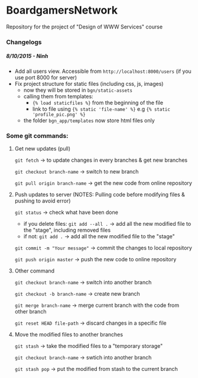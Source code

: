 # BoardgamersNetwork
Repository for the project of "Design of WWW Services" course

### Changelogs

##### 8/10/2015 - Ninh

- Add all users view. Accessible from `http://localhost:8000/users` (if you use port 8000 for server)
- Fix project structure for static files (including css, js, images)
    - now they will be stored in `bgn/static-assets`
    - calling them from templates: 
        - `{% load staticfiles %}` from the beginning of the file
        - link to file using `{% static 'file-name' %}` e.g `{% static 'profile_pic.png' %}`
    - the folder `bgn_app/templates` now store html files only

### Some git commands:

1. Get new updates (pull)

    `git fetch` -> to update changes in every branches & get new branches
    
    `git checkout branch-name` -> switch to new branch
    
    `git pull origin branch-name` -> get the new code from online repository

2. Push updates to server (NOTES: Pulling code before modifying files & pushing to avoid error)

    `git status` -> check what have been done
        
    - if you delete files: `git add --all .` -> add all the new modified file to the "stage", including removed files
    - if not: `git add .`  -> add all the new modified file to the "stage"
            
    `git commit -m "Your message"` -> commit the changes to local repository
    
    `git push origin master` -> push the new code to online repository

3. Other command

    `git checkout branch-name` -> switch into another branch
    
    `git checkout -b branch-name` -> create new branch
    
    `git merge branch-name` -> merge current branch with the code from other branch
    
    `git reset HEAD file-path` -> discard changes in a specific file

4. Move the modified files to another branches

    `git stash` -> take the modified files to a "temporary storage"
    
    `git checkout branch-name` -> swtich into another branch
    
    `git stash pop` -> put the modified from stash to the current branch
